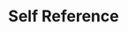 ---
title: "Self Reference"

categories: ['']

tags: ['Self', 'Reference']

arwords: 'الإحالة الذاتية'

arexps: []

enwords: ['Self Reference']

enexps: []

arlexicons: 'ح'

enlexicons: 'S'

authors: ['Ruqayya Roshdy']

translators: ['']

citations: 'العربية والذكاء الاصطناعي'

sources: 'مركز الملك عبدالله بن عبدالعزيز الدولي لخدمة اللغة العربية'

word: "true"

slug: ""
---